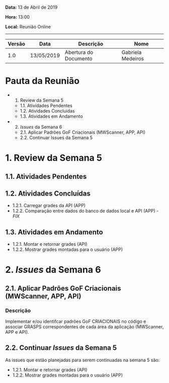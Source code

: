 **Data:**
13 de Abril de 2019

**Hora:**
13:00

**Local:**
Reunião Online

---

| Versão | Data | Descrição | Nome |
| -- | -- | -- | -- |
| 1.0 | 13/05/2019 | Abertura do Documento | Gabriela Medeiros|


# Pauta da Reunião

* 1. Review da Semana 5
  * 1.1. Atividades Pendentes
  * 1.2. Atividades Concluídas
  * 1.3. Atividades em Andamento 
* 2. _Issues_ da Semana 6
  * 2.1. Aplicar Padrões GoF Criacionais (MWScanner, APP, API)
  * 2.2. Continuar Issues da Semana 5

# 1. Review da Semana 5

## 1.1. Atividades Pendentes

## 1.2. Atividades Concluídas

* 1.2.1. Carregar grades da API (APP)
* 1.2.2. Comparação entre dados do banco de dados local e API (APP) - *FIX*

## 1.3. Atividades em Andamento

* 1.2.1. Montar e retornar grades (API)
* 1.2.2. Mostrar grades montadas para o usuário (APP)

# 2. _Issues_ da Semana 6

## 2.1. Aplicar Padrões GoF Criacionais (MWScanner, APP, API)

### Descrição

Implementar e/ou identifcar padrões GoF CRIACIONAIS no código e associar GRASPS correspondentes de cada área da aplicação (MWScanner, APP e API).

## 2.2. Continuar _Issues_ da Semana 5

As issues que estão planejadas para serem continuadas na semana 5 são:

* 1.2.1. Montar e retornar grades (API)
* 1.2.2. Mostrar grades montadas para o usuário (APP)